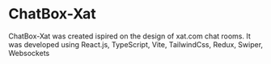# ChatBox-Xat
ChatBox-Xat was created ispired on the design of xat.com chat rooms. It was developed using React.js, TypeScript, Vite, TailwindCss, Redux, Swiper, Websockets
